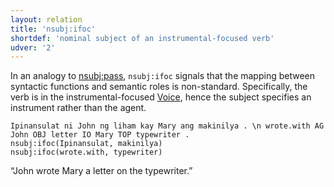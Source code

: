 ```yaml
---
layout: relation
title: 'nsubj:ifoc'
shortdef: 'nominal subject of an instrumental-focused verb'
udver: '2'
---
```


In an analogy to [nsubj:pass](), `nsubj:ifoc` signals that the mapping between syntactic functions
and semantic roles is non-standard. Specifically, the verb is in the instrumental-focused [Voice](),
hence the subject specifies an instrument rather than the agent.

~~~ sdparse
Ipinansulat ni John ng liham kay Mary ang makinilya . \n wrote.with AG John OBJ letter IO Mary TOP typewriter .
nsubj:ifoc(Ipinansulat, makinilya)
nsubj:ifoc(wrote.with, typewriter)
~~~

“John wrote Mary a letter on the typewriter.”

<!-- Interlanguage links updated Po lis 14 15:35:34 CET 2022 -->
